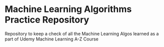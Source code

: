 # Machine Learning Algorithms Practice Repository

Repository to keep a check of all the Machine Learning Algos learned as a part of Udemy Machine Learning A-Z Course

